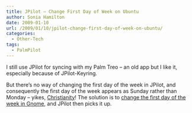 ```yaml
---
title: JPilot – Change First Day of Week on Ubuntu
author: Sonia Hamilton
date: 2009-01-10
url: /2009/01/10/jpilot-change-first-day-of-week-on-ubuntu/
categories:
  - Other-Tech
tags:
  - PalmPilot
---
```

I still use JPilot for syncing with my Palm Treo &#8211; an old app but I like it, especially because of JPilot-Keyring.

<!--more-->

But there&#8217;s no way of changing the first day of the week in JPilot, and consequently the first day of the week appears as Sunday rather than Monday &#8211; yikes, [Christianity][1]! The solution is to [change the first day of the week in Gnome][2], and JPilot then picks it up.

 [1]: http://www.cafepress.com/antireligion/639003
 [2]: http://blog.snowfrog.net/2008/02/06/change-first-day-of-week-in-ubuntus-gnome-calendar/
